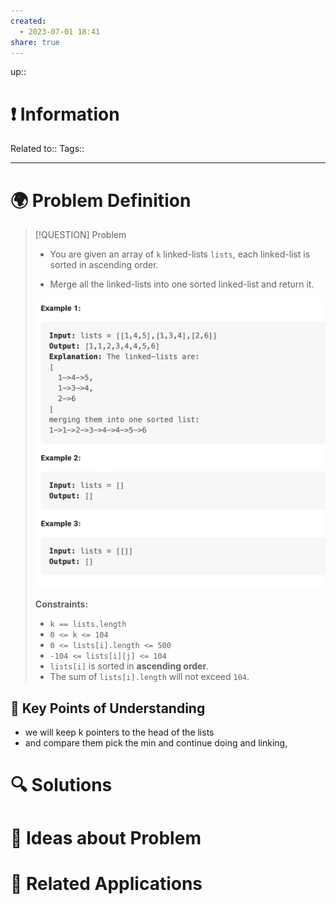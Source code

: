 ```yaml
---
created:
  - 2023-07-01 18:41
share: true
---
```


up::

# ❗ Information
Related to:: 
Tags:: 

___
# 🌍 Problem Definition

> [!QUESTION] Problem
> - You are given an array of `k` linked-lists `lists`, each linked-list is sorted in ascending order.
> 
> - Merge all the linked-lists into one sorted linked-list and return it.
> 
> ![Pasted image 20230701184147.png](./40-referenceVAULTS/Resource%20Library/Images/Pasted%20image%2020230701184147.png)
> 
> **Constraints:**
> 
> - `k == lists.length`
> - `0 <= k <= 104`
> - `0 <= lists[i].length <= 500`
> - `-104 <= lists[i][j] <= 104`
> - `lists[i]` is sorted in **ascending order**.
> - The sum of `lists[i].length` will not exceed `104`.

## 🔑 **Key Points of Understanding**
- we will keep k pointers to the head of the lists
- and compare them pick the min and continue doing and linking,

# 🔍 Solutions

# 🧠 Ideas about Problem

# 🔗 Related Applications

